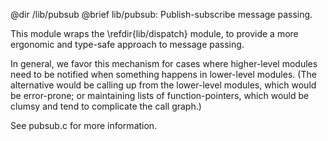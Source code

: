 @dir /lib/pubsub
@brief lib/pubsub: Publish-subscribe message passing.

This module wraps the \refdir{lib/dispatch} module, to provide a more
ergonomic and type-safe approach to message passing.

In general, we favor this mechanism for cases where higher-level modules
need to be notified when something happens in lower-level modules. (The
alternative would be calling up from the lower-level modules, which
would be error-prone; or maintaining lists of function-pointers, which
would be clumsy and tend to complicate the call graph.)

See pubsub.c for more information.

